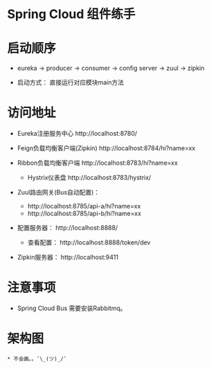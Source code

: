 # Spring Cloud 组件练手

# 启动顺序

* eureka -> producer -> consumer -> config server -> zuul -> zipkin

* 启动方式： 直接运行对应模块main方法

# 访问地址
 * Eureka注册服务中心 http://localhost:8780/
 
 * Feign负载均衡客户端(Zipkin) http://localhost:8784/hi?name=xx
 
 * Ribbon负载均衡客户端 http://localhost:8783/hi?name=xx
    * Hystrix仪表盘 http://localhost:8783/hystrix/
 
 * Zuul路由网关(Bus自动配置)：
    * http://localhost:8785/api-a/hi?name=xx
    * http://localhost:8785/api-b/hi?name=xx
    
 * 配置服务器： http://localhost:8888/
    * 查看配置： http://localhost:8888/token/dev
 
 * Zipkin服务器： http://localhost:9411
 
# 注意事项

* Spring Cloud Bus 需要安装Rabbitmq。
 
 
# 架构图
    * 不会画。。¯\_(ツ)_/¯